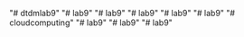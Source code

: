"# dtdmlab9" 
"# lab9" 
"# lab9" 
"# lab9" 
"# lab9" 
"# lab9" 
"# cloudcomputing" 
"# lab9" 
"# lab9" 
"# lab9" 
